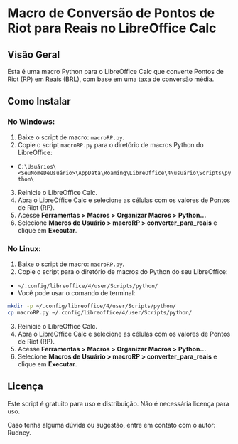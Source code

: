 # Macro de Conversão de Pontos de Riot para Reais no LibreOffice Calc

## Visão Geral
Esta é uma macro Python para o LibreOffice Calc que converte Pontos de Riot (RP) em Reais (BRL), com base em uma taxa de conversão média.

## Como Instalar

### No Windows:
1. Baixe o script de macro: `macroRP.py`.
2. Copie o script `macroRP.py` para o diretório de macros Python do LibreOffice:
- `C:\Usuários\<SeuNomeDeUsuário>\AppData\Roaming\LibreOffice\4\usuário\Scripts\python\`
3. Reinicie o LibreOffice Calc.
4. Abra o LibreOffice Calc e selecione as células com os valores de Pontos de Riot (RP).
5. Acesse **Ferramentas > Macros > Organizar Macros > Python...**
6. Selecione **Macros de Usuário > macroRP > converter_para_reais** e clique em **Executar**.

### No Linux:
1. Baixe o script de macro: `macroRP.py`.
2. Copie o script para o diretório de macros do Python do seu LibreOffice:
- `~/.config/libreoffice/4/user/Scripts/python/`
- Você pode usar o comando de terminal:
```bash
mkdir -p ~/.config/libreoffice/4/user/Scripts/python/
cp macroRP.py ~/.config/libreoffice/4/user/Scripts/python/
```
3. Reinicie o LibreOffice Calc.
4. Abra o LibreOffice Calc e selecione as células com os valores de Pontos de Riot (RP).
5. Acesse **Ferramentas > Macros > Organizar Macros > Python...**
6. Selecione **Macros de Usuário > macroRP > converter_para_reais** e clique em **Executar**.

## Licença
Este script é gratuito para uso e distribuição. Não é necessária licença para uso.

Caso tenha alguma dúvida ou sugestão, entre em contato com o autor: Rudney.
